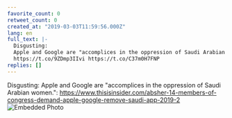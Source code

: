 ```yaml
---
favorite_count: 0
retweet_count: 0
created_at: "2019-03-03T11:59:56.000Z"
lang: en
full_text: |-
  Disgusting:
  Apple and Google are "accomplices in the oppression of Saudi Arabian women.":
  https://t.co/9ZDmp3IIvi https://t.co/C37m0H7FNP
replies: []
---
```


Disgusting: Apple and Google are "accomplices in the oppression of Saudi Arabian
women.":
<https://www.thisisinsider.com/absher-14-members-of-congress-demand-apple-google-remove-saudi-app-2019-2>
![Embedded Photo](https://twitter-media-coderbyheart.s3.eu-north-1.amazonaws.com/1102176779148685312-D0u344MWwAEQq1q.jpg)
